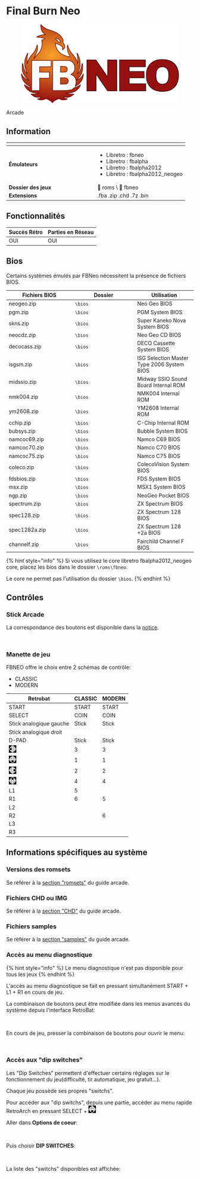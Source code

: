# Final Burn Neo

<div align="left">

<figure><img src="https://raw.githubusercontent.com/fabricecaruso/es-theme-carbon/5149a33eed46b2af638b06119397d4023b75131f/art/logos/fbneo.svg" alt=""><figcaption></figcaption></figure>

</div>

Arcade

## Information

<table data-header-hidden><thead><tr><th width="224"></th><th></th></tr></thead><tbody><tr><td><strong>Émulateurs</strong></td><td><ul><li>Libretro : fbneo</li><li>Libretro : fbalpha</li><li>Libretro : fbalpha2012</li><li>Libretro : fbalpha2012_neogeo</li></ul></td></tr><tr><td><strong>Dossier des jeux</strong></td><td><span data-gb-custom-inline data-tag="emoji" data-code="1f4c2">📂</span> roms \ <span data-gb-custom-inline data-tag="emoji" data-code="1f4c2">📂</span> fbneo</td></tr><tr><td><strong>Extensions</strong></td><td>.fba .zip .chd .7z .bin</td></tr></tbody></table>

## Fonctionnalités

| Succès Rétro | Parties en Réseau |
| ------------ | ----------------- |
| OUI          | OUI               |

## Bios

Certains systèmes émulés par FBNeo nécessitent la présence de fichiers BIOS.

<table><thead><tr><th width="164">Fichiers BIOS</th><th width="153.03610108303252">Dossier</th><th>Utilisation</th></tr></thead><tbody><tr><td>neogeo.zip</td><td><code>\bios</code></td><td>Neo Geo BIOS</td></tr><tr><td>pgm.zip</td><td><code>\bios</code></td><td>PGM System BIOS</td></tr><tr><td>skns.zip</td><td><code>\bios</code></td><td>Super Kaneko Nova System BIOS</td></tr><tr><td>neocdz.zip</td><td><code>\bios</code></td><td>Neo Geo CD BIOS</td></tr><tr><td>decocass.zip</td><td><code>\bios</code></td><td>DECO Cassette System BIOS</td></tr><tr><td>isgsm.zip</td><td><code>\bios</code></td><td>ISG Selection Master Type 2006 System BIOS</td></tr><tr><td>midssio.zip</td><td><code>\bios</code></td><td>Midway SSIO Sound Board Internal ROM</td></tr><tr><td>nmk004.zip</td><td><code>\bios</code></td><td>NMK004 Internal ROM</td></tr><tr><td>ym2608.zip</td><td><code>\bios</code></td><td>YM2608 Internal ROM</td></tr><tr><td>cchip.zip</td><td><code>\bios</code></td><td>C-Chip Internal ROM</td></tr><tr><td>bubsys.zip</td><td><code>\bios</code></td><td>Bubble System BIOS</td></tr><tr><td>namcoc69.zip</td><td><code>\bios</code></td><td>Namco C69 BIOS</td></tr><tr><td>namcoc70.zip</td><td><code>\bios</code></td><td>Namco C70 BIOS</td></tr><tr><td>namcoc75.zip</td><td><code>\bios</code></td><td>Namco C75 BIOS</td></tr><tr><td>coleco.zip</td><td><code>\bios</code></td><td>ColecoVision System BIOS</td></tr><tr><td>fdsbios.zip</td><td><code>\bios</code></td><td>FDS System BIOS</td></tr><tr><td>msx.zip</td><td><code>\bios</code></td><td>MSX1 System BIOS</td></tr><tr><td>ngp.zip</td><td><code>\bios</code></td><td>NeoGeo Pocket BIOS</td></tr><tr><td>spectrum.zip</td><td><code>\bios</code></td><td>ZX Spectrum BIOS</td></tr><tr><td>spec128.zip</td><td><code>\bios</code></td><td>ZX Spectrum 128 BIOS</td></tr><tr><td>spec1282a.zip</td><td><code>\bios</code></td><td>ZX Spectrum 128 +2a BIOS</td></tr><tr><td>channelf.zip</td><td><code>\bios</code></td><td>Fairchild Channel F BIOS</td></tr></tbody></table>

{% hint style="info" %}
Si vous utilisez le core libretro fbalpha2012\_neogeo core, placez les bios dans le dossier  `\roms\fbneo`.

Le core ne permet pas l'utilisation du dossier `\bios`.
{% endhint %}

## Contrôles

### Stick Arcade

La correspondance des boutons est disponible dans la [notice](http://retrobat.ovh/notice/notice.pdf).

<div align="left">

<figure><img src="https://i.imgur.com/kXBcdsB.png" alt=""><figcaption></figcaption></figure>

</div>

### Manette de jeu

FBNEO offre le choix entre 2 schémas de contrôle:

* CLASSIC
* MODERN

| Retrobat                                       | CLASSIC | MODERN |
| ---------------------------------------------- | ------- | ------ |
| START                                          | START   | START  |
| SELECT                                         | COIN    | COIN   |
| Stick analogique gauche                        | Stick   | Stick  |
| Stick analogique droit                         |         |        |
| D-PAD                                          | Stick   | Stick  |
| ![](<../../../.gitbook/assets/image (32).png>) | 3       | 3      |
| ![](<../../../.gitbook/assets/image (19).png>) | 1       | 1      |
| ![](<../../../.gitbook/assets/image (6).png>)  | 2       | 2      |
| ![](<../../../.gitbook/assets/image (34).png>) | 4       | 4      |
| L1                                             | 5       |        |
| R1                                             | 6       | 5      |
| L2                                             |         |        |
| R2                                             |         | 6      |
| L3                                             |         |        |
| R3                                             |         |        |

## Informations spécifiques au système

### Versions des romsets&#x20;

Se référer à la [section "romsets"](../../arcade-guide.md#type-de-romset) du guide arcade.

### Fichiers CHD ou IMG

Se référer à la [section "CHD"](../../arcade-guide.md#fichiers-chd-ou-img) du guide arcade.

### **Fichiers samples**

Se référer à la [section "samples"](../../arcade-guide.md#samples) du guide arcade.

### Accès au menu diagnostique

{% hint style="info" %}
Le menu diagnostique n'est pas disponible pour tous les jeux
{% endhint %}

L'accès au menu diagnostique se fait en pressant simultanément START + L1 + R1 en cours de jeu.

La combinaison de boutons peut être modifiée dans les menus avancés du système depuis l'interface RetroBat:

<div align="left">

<figure><img src="https://i.imgur.com/sE6pDwI.png" alt=""><figcaption></figcaption></figure>

</div>

En cours de jeu, presser la combinaison de boutons pour ouvrir le menu:

<div align="left">

<figure><img src="https://i.imgur.com/7eunvAL.png" alt=""><figcaption></figcaption></figure>

</div>

### Accès aux "dip switches"

Les "Dip Switches" permettent d'effectuer certains réglages sur le fonctionnement du jeu(difficulté, tir automatique, jeu gratuit...).

Chaque jeu possède ses propres "switchs".

Pour accéder aux "dip switchs", depuis une partie, accéder au menu rapide RetroArch en pressant SELECT + ![](<../../../.gitbook/assets/image (19).png>)

Aller dans **Options de coeur**:

<div align="left">

<figure><img src="https://i.imgur.com/0d18gYM.png" alt=""><figcaption></figcaption></figure>

</div>

Puis choisir **DIP SWITCHES**:

<div align="left">

<figure><img src="https://i.imgur.com/NQ7DlYZ.png" alt=""><figcaption></figcaption></figure>

</div>

La liste des "switchs" disponibles est affichée:

<div align="left">

<figure><img src="https://i.imgur.com/qy7ldAL.png" alt=""><figcaption></figcaption></figure>

</div>

